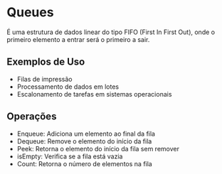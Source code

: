 # Queues

É uma estrutura de dados linear do tipo FIFO (First In First Out), onde o primeiro elemento a entrar será o primeiro a sair.

## Exemplos de Uso
- Filas de impressão
- Processamento de dados em lotes
- Escalonamento de tarefas em sistemas operacionais

## Operações
- Enqueue: Adiciona um elemento ao final da fila
- Dequeue: Remove o elemento do início da fila
- Peek: Retorna o elemento do início da fila sem remover
- isEmpty: Verifica se a fila está vazia
- Count: Retorna o número de elementos na fila